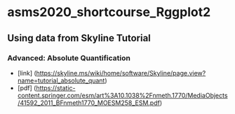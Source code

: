 # asms2020_shortcourse_Rggplot2

## Using data from Skyline Tutorial
### Advanced: Absolute Quantification
 - [link] (https://skyline.ms/wiki/home/software/Skyline/page.view?name=tutorial_absolute_quant)
 - [pdf] (https://static-content.springer.com/esm/art%3A10.1038%2Fnmeth.1770/MediaObjects/41592_2011_BFnmeth1770_MOESM258_ESM.pdf)